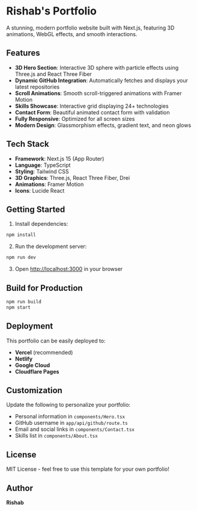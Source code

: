 # Rishab's Portfolio

A stunning, modern portfolio website built with Next.js, featuring 3D animations, WebGL effects, and smooth interactions.

## Features

- **3D Hero Section**: Interactive 3D sphere with particle effects using Three.js and React Three Fiber
- **Dynamic GitHub Integration**: Automatically fetches and displays your latest repositories
- **Scroll Animations**: Smooth scroll-triggered animations with Framer Motion
- **Skills Showcase**: Interactive grid displaying 24+ technologies
- **Contact Form**: Beautiful animated contact form with validation
- **Fully Responsive**: Optimized for all screen sizes
- **Modern Design**: Glassmorphism effects, gradient text, and neon glows

## Tech Stack

- **Framework**: Next.js 15 (App Router)
- **Language**: TypeScript
- **Styling**: Tailwind CSS
- **3D Graphics**: Three.js, React Three Fiber, Drei
- **Animations**: Framer Motion
- **Icons**: Lucide React

## Getting Started

1. Install dependencies:
```bash
npm install
```

2. Run the development server:
```bash
npm run dev
```

3. Open [http://localhost:3000](http://localhost:3000) in your browser

## Build for Production

```bash
npm run build
npm start
```

## Deployment

This portfolio can be easily deployed to:
- **Vercel** (recommended)
- **Netlify**
- **Google Cloud**
- **Cloudflare Pages**

## Customization

Update the following to personalize your portfolio:

- Personal information in `components/Hero.tsx`
- GitHub username in `app/api/github/route.ts`
- Email and social links in `components/Contact.tsx`
- Skills list in `components/About.tsx`

## License

MIT License - feel free to use this template for your own portfolio!

## Author

**Rishab**